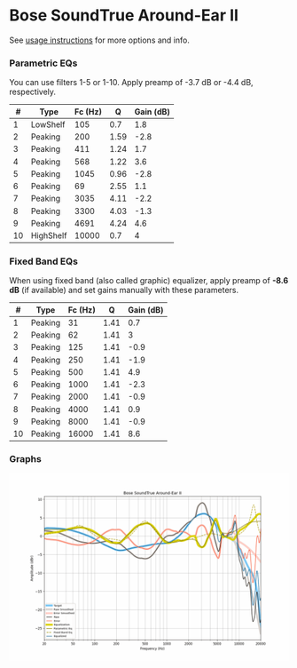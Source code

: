 # Bose SoundTrue Around-Ear II
See [usage instructions](https://github.com/jaakkopasanen/AutoEq#usage) for more options and info.

### Parametric EQs
You can use filters 1-5 or 1-10. Apply preamp of -3.7 dB or -4.4 dB, respectively.

|   # | Type      |   Fc (Hz) |    Q |   Gain (dB) |
|-----|-----------|-----------|------|-------------|
|   1 | LowShelf  |       105 | 0.7  |         1.8 |
|   2 | Peaking   |       200 | 1.59 |        -2.8 |
|   3 | Peaking   |       411 | 1.24 |         1.7 |
|   4 | Peaking   |       568 | 1.22 |         3.6 |
|   5 | Peaking   |      1045 | 0.96 |        -2.8 |
|   6 | Peaking   |        69 | 2.55 |         1.1 |
|   7 | Peaking   |      3035 | 4.11 |        -2.2 |
|   8 | Peaking   |      3300 | 4.03 |        -1.3 |
|   9 | Peaking   |      4691 | 4.24 |         4.6 |
|  10 | HighShelf |     10000 | 0.7  |         4   |

### Fixed Band EQs
When using fixed band (also called graphic) equalizer, apply preamp of **-8.6 dB** (if available) and set gains manually with these parameters.

|   # | Type    |   Fc (Hz) |    Q |   Gain (dB) |
|-----|---------|-----------|------|-------------|
|   1 | Peaking |        31 | 1.41 |         0.7 |
|   2 | Peaking |        62 | 1.41 |         3   |
|   3 | Peaking |       125 | 1.41 |        -0.9 |
|   4 | Peaking |       250 | 1.41 |        -1.9 |
|   5 | Peaking |       500 | 1.41 |         4.9 |
|   6 | Peaking |      1000 | 1.41 |        -2.3 |
|   7 | Peaking |      2000 | 1.41 |        -0.9 |
|   8 | Peaking |      4000 | 1.41 |         0.9 |
|   9 | Peaking |      8000 | 1.41 |        -0.9 |
|  10 | Peaking |     16000 | 1.41 |         8.6 |

### Graphs
![](./Bose%20SoundTrue%20Around-Ear%20II.png)
